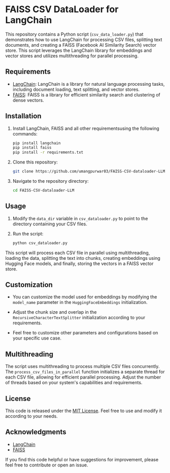 # FAISS CSV DataLoader for LangChain

This repository contains a Python script (`csv_data_loader.py`) that demonstrates how to use LangChain for processing CSV files, splitting text documents, and creating a FAISS (Facebook AI Similarity Search) vector store. This script leverages the LangChain library for embeddings and vector stores and utilizes multithreading for parallel processing.

## Requirements

- [LangChain](https://github.com/langchain-ai): LangChain is a library for natural language processing tasks, including document loading, text splitting, and vector stores.
- [FAISS](https://github.com/facebookresearch/faiss): FAISS is a library for efficient similarity search and clustering of dense vectors.

## Installation

1. Install LangChain, FAISS and all other requirementsusing the following commands:

   ```bash
   pip install langchain
   pip install faiss
   pip install -r requirements.txt
   ```

2. Clone this repository:

   ```bash
   git clone https://github.com/umangpurwar03/FAISS-CSV-dataloader-LLM
   ```

3. Navigate to the repository directory:

   ```bash
   cd FAISS-CSV-dataloader-LLM
   ```

## Usage

1. Modify the `data_dir` variable in `csv_dataloader.py` to point to the directory containing your CSV files.

2. Run the script:

   ```bash
   python csv_dataloader.py
   ```

This script will process each CSV file in parallel using multithreading, loading the data, splitting the text into chunks, creating embeddings using Hugging Face models, and finally, storing the vectors in a FAISS vector store.

## Customization

- You can customize the model used for embeddings by modifying the `model_name` parameter in the `HuggingFaceEmbeddings` initialization.

- Adjust the chunk size and overlap in the `RecursiveCharacterTextSplitter` initialization according to your requirements.

- Feel free to customize other parameters and configurations based on your specific use case.

## Multithreading

The script uses multithreading to process multiple CSV files concurrently. The `process_csv_files_in_parallel` function initializes a separate thread for each CSV file, allowing for efficient parallel processing. Adjust the number of threads based on your system's capabilities and requirements.

## License

This code is released under the [MIT License](LICENSE). Feel free to use and modify it according to your needs.

## Acknowledgments

- [LangChain](https://github.com/langchain-ai)
- [FAISS](https://github.com/facebookresearch/faiss)

If you find this code helpful or have suggestions for improvement, please feel free to contribute or open an issue.
